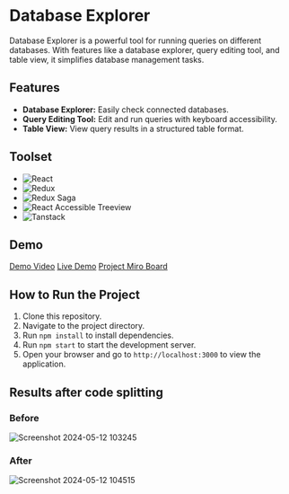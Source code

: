 # Database Explorer

Database Explorer is a powerful tool for running queries on different databases. With features like a database explorer, query editing tool, and table view, it simplifies database management tasks.

## Features
- **Database Explorer:** Easily check connected databases.
- **Query Editing Tool:** Edit and run queries with keyboard accessibility.
- **Table View:** View query results in a structured table format.

## Toolset
- ![React](https://img.shields.io/badge/-React-blue)
- ![Redux](https://img.shields.io/badge/-Redux-purple)
- ![Redux Saga](https://img.shields.io/badge/-Redux%20Saga-yellow)
- ![React Accessible Treeview](https://img.shields.io/badge/-React%20Accessible%20Treeview-green)
- ![Tanstack](https://img.shields.io/badge/-Tanstack-orange)

## Demo
[Demo Video](https://drive.google.com/file/d/1Fm04hvQPmeVj327zeaxfTxjGPIkb0kqB/view?usp=drive_link)
[Live Demo](https://sql-editor-task-git-main-ashoks-projects-f1e2b6eb.vercel.app/)
[Project Miro Board](https://miro.com/app/board/uXjVKMOHBPM=/?share_link_id=579101650657)

## How to Run the Project
1. Clone this repository.
2. Navigate to the project directory.
3. Run `npm install` to install dependencies.
4. Run `npm start` to start the development server.
5. Open your browser and go to `http://localhost:3000` to view the application.

## Results after code splitting
### Before
![Screenshot 2024-05-12 103245](https://github.com/razortbonesk/sql-editor-task/assets/102981773/ff92d322-bb83-436d-854c-f1835bb2fb46)
### After
![Screenshot 2024-05-12 104515](https://github.com/razortbonesk/sql-editor-task/assets/102981773/710f65bb-2455-4616-a9a8-4b4f0d448d14)

